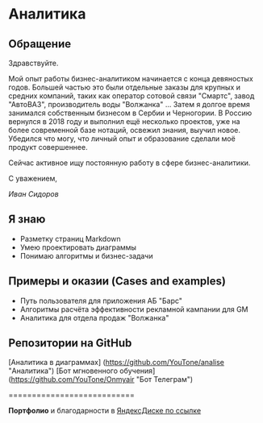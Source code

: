 # Аналитика

## Обращение

Здравствуйте.

Мой опыт работы бизнес-аналитиком начинается с конца девяностых годов. Большей частью это были отдельные заказы для крупных и средних компаний, таких как оператор сотовой связи "Смартс",  завод "АвтоВАЗ", производитель воды "Волжанка" ... Затем я долгое время занимался собственным бизнесом в Сербии и Черногории. В Россию вернулся в 2018 году и выполнил ещё несколько проектов, уже на более современной базе нотаций, освежил знания, выучил новое. Убедился что могу, что личный опыт и образование сделали моё продукт совершеннее.

Сейчас активное ищу постоянную работу в сфере бизнес-аналитики.

С уважением,

*Иван Сидоров*


## Я знаю

+ Разметку страниц Markdown
+ Умею проектировать диаграммы
+ Понимаю алгоритмы и бизнес-задачи

## Примеры и оказии (Cases and examples)

+ Путь пользователя для приложения АБ "Барс"
+ Алгоритмы расчёта эффективности рекламной кампании для GM
+ Аналитика для отдела продаж "Волжанка"

## Репозитории на GitHub

[Аналитика в диаграммах] (https://github.com/YouTone/analise "Аналитика")
[Бот мгновенного обучения] (https://github.com/YouTone/Onmyair "Бот Телеграм")


===========================

**Портфолио** и благодарности в [ЯндексДиске по ссылке](https://disk.yandex.ru/d/5PVcmH4nPZlxnQ?target=_blank "Кликабельно")
